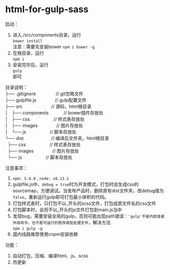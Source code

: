 # html-for-gulp-sass
启动：
1. 进入./src/components目录，运行<br>
```bower install```<br>
注意：需要先安装bower ```npm i bower -g```
2. 在根目录，运行<br>
```npm i```<br>
3. 安装完毕后，运行<br>
```gulp```<br>
即可

目录说明：<br>
├── .gitignore                // git忽略文件<br>
├── gulpfile.js               // gulp配置文件<br>
├── src                       // 源码，html根目录<br>
│   ├── components            // bower插件存放处<br>
│   ├── css                   // 样式表存放处<br>
│   ├── images                // 图片存放处<br>
│   └── js                    // 脚本存放处<br>
└── dist                      // 编译后文件夹，html根目录<br>
    ├── css                   // 样式表存放处<br>
    ├── images                // 图片存放处<br>
    └── js                    // 脚本存放处<br>

注意事项：
1. ```npm: 5.6.0``` , ```node: v8.11.1```
2. gulpfile.js中，```debug = true```时为开发模式，打包时会生成css的sourcemap，方便调试。当发布产品时，删除原有dist文件夹，改debug值为```false```，重新运行gulp即可打包最小体积的代码。
3. 打包样式表时，只打包不以_开头的scss文件，打包成原文件名的css文件
4. 打包脚本时，会将不以_开头的js文件打包到main.js当中
5. 发现bug，需要安装全局的gulp，否则可能出现path错误：```'gulp'不是内部或者外部命令，也不是可运行的程序或批处理文件```，解决方法<br>
    ```npm i gulp -g```
6. 国内线路推荐使用cnpm安装依赖

功能：
1. 自动打包，压缩、编译html、js、scss
2. 热更新
